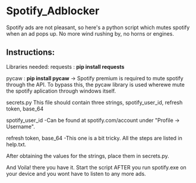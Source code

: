 # Spotify_Adblocker

Spotify ads are not pleasant, so here's a python script which mutes spotify when an ad pops up.
No more wind rushing by, no horns or engines. 


## Instructions:

Libraries needed:
requests : **pip install requests**

pycaw : **pip install pycaw**
-> Spotify premium is required to mute spotify through the API. To bypass this, the pycaw library is used wherewe mute the spotify aplication through windows itself.


secrets.py
This file should contain three strings,
spotify_user_id, refresh token, base_64

spotify_user_id 
-Can be found at spotify.com/account under "Profile -> Username".

refresh token, base_64
-This one is a bit tricky. All the steps are listed in help.txt.

After obtaining the values for the strings, place them in secrets.py.

And Voila! there you have it. Start the script AFTER you run spotify.exe on your device and you wont have to listen to any more ads.

